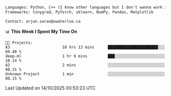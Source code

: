 ```txt
Languages: Python, C++ (I know other languages but I don't wanna work in em)
Frameworks: tinygrad, PyTorch, sklearn, NumPy, Pandas, Matplotlib

Contact: arjun.sarao@uwaterloo.ca
```

<!--START_SECTION:waka-->
📊 **This Week I Spent My Time On** 

```text
🐱‍💻 Projects: 
A3                       10 hrs 13 mins      ██████████████████████░░░   89.40 % 
deep-ml                  1 hr 9 mins         ███░░░░░░░░░░░░░░░░░░░░░░   10.14 % 
A2                       2 mins              ░░░░░░░░░░░░░░░░░░░░░░░░░   00.31 % 
Unknown Project          1 min               ░░░░░░░░░░░░░░░░░░░░░░░░░   00.15 % 
```


 Last Updated on 14/10/2025 00:53:23 UTC
<!--END_SECTION:waka-->
